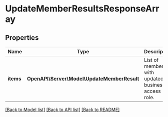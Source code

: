 # UpdateMemberResultsResponseArray

## Properties
Name | Type | Description | Notes
------------ | ------------- | ------------- | -------------
**items** | [**OpenAPI\Server\Model\UpdateMemberResult**](UpdateMemberResult.md) | List of members with updated business access role. | [optional] 

[[Back to Model list]](../README.md#documentation-for-models) [[Back to API list]](../README.md#documentation-for-api-endpoints) [[Back to README]](../README.md)


